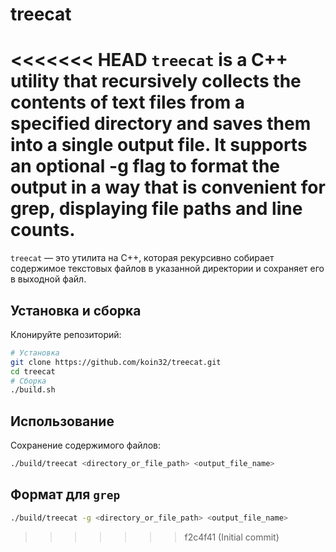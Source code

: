 # treecat
<<<<<<< HEAD
`treecat` is a C++ utility that recursively collects the contents of text files from a specified directory and saves them into a single output file. It supports an optional -g flag to format the output in a way that is convenient for grep, displaying file paths and line counts.
=======

`treecat` — это утилита на C++, которая рекурсивно собирает содержимое текстовых файлов в указанной директории и сохраняет его в выходной файл.

## Установка и сборка 

Клонируйте репозиторий:

```bash
# Установка
git clone https://github.com/koin32/treecat.git
cd treecat
# Сборка
./build.sh
```

## Использование

Сохранение содержимого файлов: 


```bash
./build/treecat <directory_or_file_path> <output_file_name>
```

## Формат для `grep`

```bash
./build/treecat -g <directory_or_file_path> <output_file_name>
```
>>>>>>> f2c4f41 (Initial commit)
